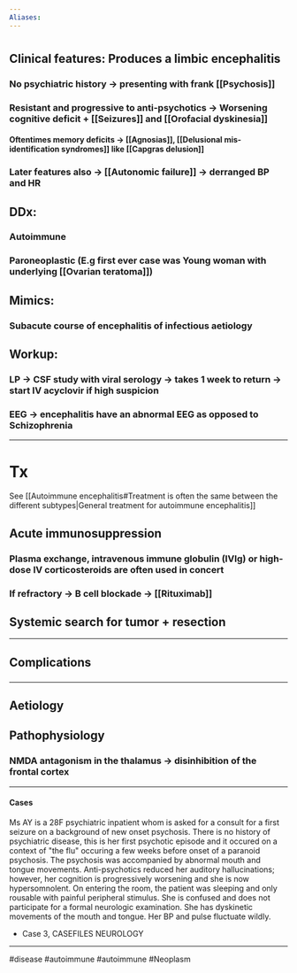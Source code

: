 ```yaml
---
Aliases:
---
```

# 
## Clinical features: Produces a limbic encephalitis
### No psychiatric history -> presenting with frank [[Psychosis]]
### Resistant and progressive to anti-psychotics -> Worsening cognitive deficit + [[Seizures]] and [[Orofacial dyskinesia]]
#### Oftentimes memory deficits -> [[Agnosias]], [[Delusional mis-identification syndromes]] like [[Capgras delusion]]
### Later features also -> [[Autonomic failure]] -> derranged BP and HR
## DDx:
### Autoimmune
### Paroneoplastic (E.g first ever case was Young woman with underlying [[Ovarian teratoma]])
## Mimics:
### Subacute course of encephalitis of infectious aetiology
## Workup:
### LP -> CSF study with viral serology -> takes 1 week to return -> start IV acyclovir if high suspicion
### EEG -> encephalitis have an abnormal EEG as opposed to Schizophrenia
---
# Tx
See [[Autoimmune encephalitis#Treatment is often the same between the different subtypes|General treatment for autoimmune encephalitis]]

## Acute immunosuppression
### Plasma exchange, intravenous immune globulin (IVIg) or high-dose IV corticosteroids are often used in concert
### If refractory -> B cell blockade -> [[Rituximab]]
## Systemic search for tumor + resection
---
## Complications
###

---
## Aetiology
## Pathophysiology
### NMDA antagonism in the thalamus -> disinhibition of the frontal cortex
---
#### Cases
Ms AY is a 28F psychiatric inpatient whom is asked for a consult for a first seizure on a background of new onset psychosis. There is no history of psychiatric disease, this is her first psychotic episode and it occured on a context of "the flu" occuring a few weeks before onset of a paranoid psychosis. The psychosis was accompanied by abnormal mouth and tongue movements. Anti-psychotics reduced her auditory hallucinations; however, her cognition is progressively worsening and she is now hypersomnolent. On entering the room, the patient was sleeping and only rousable with painful peripheral stimulus. She is confused and does not participate for a formal neurologic examination. She has dyskinetic movements of the mouth and tongue. Her BP and pulse fluctuate wildly.
- Case 3, CASEFILES NEUROLOGY

---
#disease #autoimmune #autoimmune #Neoplasm 